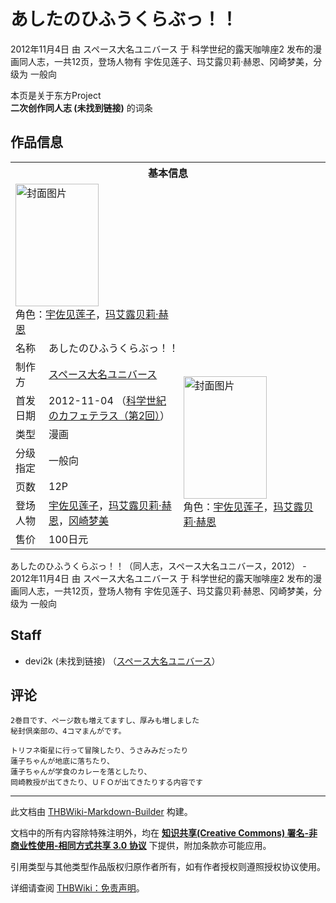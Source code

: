 # あしたのひふうくらぶっ！！

<!-- source html: G:\repos\THBWiki-Markdown-Builder\THBWikiMarkdown\Temp\main\6\65\ns0%3A%E3%81%82%E3%81%97%E3%81%9F%E3%81%AE%E3%81%B2%E3%81%B5%E3%81%86%E3%81%8F%E3%82%89%E3%81%B6%E3%81%A3%EF%BC%81%EF%BC%81.html -->

2012年11月4日 由 スペース大名ユニバース 于 科学世纪的露天咖啡座2 发布的漫画同人志，一共12页，登场人物有 宇佐见莲子、玛艾露贝莉·赫恩、冈崎梦美，分级为 一般向

本页是关于东方Project  
 **二次创作同人志 (未找到链接)** 的词条

## 作品信息

<table><tbody><tr><th colspan="3">基本信息</th></tr><tr><td class="cover-artwork-mobile" colspan="2"><a href="./文件-あしたのひふうくらぶっ！！封面.jpg.md" class="image" title="封面图片"><img alt="封面图片" src="https://upload.thwiki.cc/thumb/e/e1/%E3%81%82%E3%81%97%E3%81%9F%E3%81%AE%E3%81%B2%E3%81%B5%E3%81%86%E3%81%8F%E3%82%89%E3%81%B6%E3%81%A3%EF%BC%81%EF%BC%81%E5%B0%81%E9%9D%A2.jpg/133px-%E3%81%82%E3%81%97%E3%81%9F%E3%81%AE%E3%81%B2%E3%81%B5%E3%81%86%E3%81%8F%E3%82%89%E3%81%B6%E3%81%A3%EF%BC%81%EF%BC%81%E5%B0%81%E9%9D%A2.jpg" decoding="async" loading="lazy" width="133" height="196" srcset="https://upload.thwiki.cc/thumb/e/e1/%E3%81%82%E3%81%97%E3%81%9F%E3%81%AE%E3%81%B2%E3%81%B5%E3%81%86%E3%81%8F%E3%82%89%E3%81%B6%E3%81%A3%EF%BC%81%EF%BC%81%E5%B0%81%E9%9D%A2.jpg/200px-%E3%81%82%E3%81%97%E3%81%9F%E3%81%AE%E3%81%B2%E3%81%B5%E3%81%86%E3%81%8F%E3%82%89%E3%81%B6%E3%81%A3%EF%BC%81%EF%BC%81%E5%B0%81%E9%9D%A2.jpg 1.5x, https://upload.thwiki.cc/thumb/e/e1/%E3%81%82%E3%81%97%E3%81%9F%E3%81%AE%E3%81%B2%E3%81%B5%E3%81%86%E3%81%8F%E3%82%89%E3%81%B6%E3%81%A3%EF%BC%81%EF%BC%81%E5%B0%81%E9%9D%A2.jpg/267px-%E3%81%82%E3%81%97%E3%81%9F%E3%81%AE%E3%81%B2%E3%81%B5%E3%81%86%E3%81%8F%E3%82%89%E3%81%B6%E3%81%A3%EF%BC%81%EF%BC%81%E5%B0%81%E9%9D%A2.jpg 2x" data-file-width="300" data-file-height="441"></a><div class="cover-char">角色：<a href="./宇佐见莲子.md" title="宇佐见莲子">宇佐见莲子</a>，<a href="./玛艾露贝莉·赫恩.md" title="玛艾露贝莉·赫恩">玛艾露贝莉·赫恩</a></div></td>
</tr><tr><td class="label">名称</td><td colspan="2"> あしたのひふうくらぶっ！！ </td></tr><tr><td class="label">制作方</td><td><a href="./スペース大名ユニバース.md" title="スペース大名ユニバース">スペース大名ユニバース</a></td><td class="cover-artwork" rowspan="7" style="min-width:196px;"><a href="./文件-あしたのひふうくらぶっ！！封面.jpg.md" class="image" title="封面图片"><img alt="封面图片" src="https://upload.thwiki.cc/thumb/e/e1/%E3%81%82%E3%81%97%E3%81%9F%E3%81%AE%E3%81%B2%E3%81%B5%E3%81%86%E3%81%8F%E3%82%89%E3%81%B6%E3%81%A3%EF%BC%81%EF%BC%81%E5%B0%81%E9%9D%A2.jpg/133px-%E3%81%82%E3%81%97%E3%81%9F%E3%81%AE%E3%81%B2%E3%81%B5%E3%81%86%E3%81%8F%E3%82%89%E3%81%B6%E3%81%A3%EF%BC%81%EF%BC%81%E5%B0%81%E9%9D%A2.jpg" decoding="async" loading="lazy" width="133" height="196" srcset="https://upload.thwiki.cc/thumb/e/e1/%E3%81%82%E3%81%97%E3%81%9F%E3%81%AE%E3%81%B2%E3%81%B5%E3%81%86%E3%81%8F%E3%82%89%E3%81%B6%E3%81%A3%EF%BC%81%EF%BC%81%E5%B0%81%E9%9D%A2.jpg/200px-%E3%81%82%E3%81%97%E3%81%9F%E3%81%AE%E3%81%B2%E3%81%B5%E3%81%86%E3%81%8F%E3%82%89%E3%81%B6%E3%81%A3%EF%BC%81%EF%BC%81%E5%B0%81%E9%9D%A2.jpg 1.5x, https://upload.thwiki.cc/thumb/e/e1/%E3%81%82%E3%81%97%E3%81%9F%E3%81%AE%E3%81%B2%E3%81%B5%E3%81%86%E3%81%8F%E3%82%89%E3%81%B6%E3%81%A3%EF%BC%81%EF%BC%81%E5%B0%81%E9%9D%A2.jpg/267px-%E3%81%82%E3%81%97%E3%81%9F%E3%81%AE%E3%81%B2%E3%81%B5%E3%81%86%E3%81%8F%E3%82%89%E3%81%B6%E3%81%A3%EF%BC%81%EF%BC%81%E5%B0%81%E9%9D%A2.jpg 2x" data-file-width="300" data-file-height="441"></a><div class="cover-char">角色：<a href="./宇佐见莲子.md" title="宇佐见莲子">宇佐见莲子</a>，<a href="./玛艾露贝莉·赫恩.md" title="玛艾露贝莉·赫恩">玛艾露贝莉·赫恩</a></div></td>
</tr><tr><td class="label">首发日期</td><td>2012-11-04&#160;（<a href="/展会作品列表?e=%E7%A7%91%E5%AD%A6%E4%B8%96%E7%BA%AA%E7%9A%84%E9%9C%B2%E5%A4%A9%E5%92%96%E5%95%A1%E5%BA%A7%232">科学世紀のカフェテラス（第2回）</a>）</td></tr><tr><td class="label">类型</td><td>漫画</td></tr><tr><td class="label">分级指定</td><td>一般向</td></tr><tr><td class="label">页数</td><td>12P</td></tr><tr><td class="label">登场人物</td><td><a href="./宇佐见莲子.md" title="宇佐见莲子">宇佐见莲子</a>，<a href="./玛艾露贝莉·赫恩.md" title="玛艾露贝莉·赫恩">玛艾露贝莉·赫恩</a>，<a href="./冈崎梦美.md" title="冈崎梦美">冈崎梦美</a></td></tr><tr><td class="label">售价</td><td>100日元</td></tr></tbody></table>

あしたのひふうくらぶっ！！（同人志，スペース大名ユニバース，2012） - 2012年11月4日 由 スペース大名ユニバース 于 科学世纪的露天咖啡座2 发布的漫画同人志，一共12页，登场人物有 宇佐见莲子、玛艾露贝莉·赫恩、冈崎梦美，分级为 一般向

## Staff
- devi2k (未找到链接) （[スペース大名ユニバース](./スペース大名ユニバース.md)）


## 评论
```
2巻目です、ページ数も増えてますし、厚みも増しました
秘封倶楽部の、4コマまんがです。

トリフネ衛星に行って冒険したり、うさみみだったり
蓮子ちゃんが地底に落ちたり、
蓮子ちゃんが学食のカレーを落としたり、
岡崎教授が出てきたり、ＵＦＯが出てきたりする内容です
```

  
  

  





---

此文档由 [THBWiki-Markdown-Builder](https://github.com/Delsin-Yu/THBWiki-Markdown-Builder) 构建。

文档中的所有内容除特殊注明外，均在 [**知识共享(Creative Commons) 署名-非商业性使用-相同方式共享 3.0 协议**](https://creativecommons.org/licenses/by-sa/3.0/deed.zh-hans) 下提供，附加条款亦可能应用。

引用类型与其他类型作品版权归原作者所有，如有作者授权则遵照授权协议使用。

详细请查阅 [THBWiki：免责声明](https://thbwiki.cc/THBWiki:%E5%85%8D%E8%B4%A3%E5%A3%B0%E6%98%8E)。

